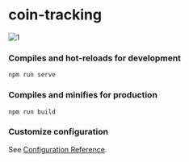 # coin-tracking


![1](https://user-images.githubusercontent.com/58187741/154953844-a4cc8ad8-c1c3-4a1e-bf2e-8109873191c9.png)



### Compiles and hot-reloads for development
```
npm run serve
```

### Compiles and minifies for production
```
npm run build
```

### Customize configuration
See [Configuration Reference](https://cli.vuejs.org/config/).
